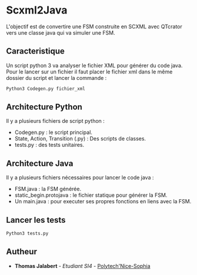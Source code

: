 # Scxml2Java

L'objectif est de convertire une FSM construite en SCXML avec QTcrator vers une classe java qui va simuler une FSM.

## Caracteristique

Un script python 3 va analyser le fichier XML pour générer du code java.
Pour le lancer sur un fichier il faut placer le fichier xml dans le même dossier du script et lancer la commande :

```bash
Python3 Codegen.py fichier_xml
```

## Architecture Python

Il y a plusieurs fichiers de script python :

* Codegen.py : le script principal.
* State, Action, Transition (.py) : Des scripts de classes.
* tests.py : des tests unitaires.

## Architecture Java

Il y a plusieurs fichiers nécessaires pour lancer le code java : 

* FSM.java : la FSM générée.
* static_begin.protojava : le fichier statique pour générer la FSM.
* Un main.java : pour executer ses propres fonctions en liens avec la FSM.

## Lancer les tests

```bash
Python3 tests.py
```

## Autheur

* **Thomas Jalabert** - *Etudiant SI4* - [Polytech'Nice-Sophia](http://www.polytechnice.fr/)

